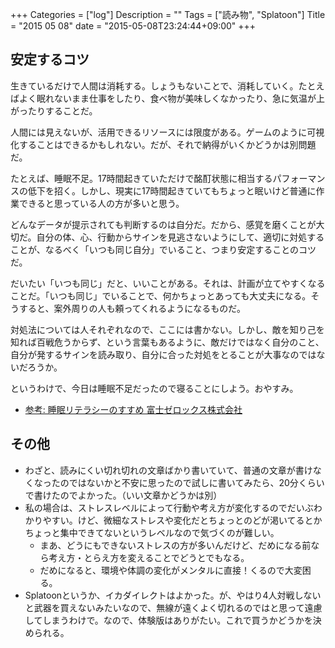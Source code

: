+++
Categories = ["log"]
Description = ""
Tags = ["読み物", "Splatoon"]
Title = "2015 05 08"
date = "2015-05-08T23:24:44+09:00"
+++

## 安定するコツ
生きているだけで人間は消耗する。しょうもないことで、消耗していく。たとえばよく眠れないまま仕事をしたり、食べ物が美味しくなかったり、急に気温が上がったりすることだ。

人間には見えないが、活用できるリソースには限度がある。ゲームのように可視化することはできるかもしれない。だが、それで納得がいくかどうかは別問題だ。

たとえば、睡眠不足。17時間起きていただけで酩酊状態に相当するパフォーマンスの低下を招く。しかし、現実に17時間起きていてもちょっと眠いけど普通に作業できると思っている人の方が多いと思う。

どんなデータが提示されても判断するのは自分だ。だから、感覚を磨くことが大切だ。自分の体、心、行動からサインを見逃さないようにして、適切に対処することが、なるべく「いつも同じ自分」でいること、つまり安定することのコツだ。

だいたい「いつも同じ」だと、いいことがある。それは、計画が立てやすくなることだ。「いつも同じ」でいることで、何かちょっとあっても大丈夫になる。そうすると、案外周りの人も頼ってくれるようになるものだ。

対処法については人それぞれなので、ここには書かない。しかし、敵を知り己を知れば百戦危うからず、という言葉もあるように、敵だけではなく自分のこと、自分が発するサインを読み取り、自分に合った対処をとることが大事なのではないだろうか。

というわけで、今日は睡眠不足だったので寝ることにしよう。おやすみ。

* [参考: 睡眠リテラシーのすすめ 富士ゼロックス株式会社](http://www.fujixerox.co.jp/support/xdirect/mental_health/mh_1010.html)

## その他
* わざと、読みにくい切れ切れの文章ばかり書いていて、普通の文章が書けなくなったのではないかと不安に思ったので試しに書いてみたら、20分くらいで書けたのでよかった。（いい文章かどうかは別）
* 私の場合は、ストレスレベルによって行動や考え方が変化するのでだいぶわかりやすい。けど、微細なストレスや変化だとちょっとのどが渇いてるとかちょっと集中できてないというレベルなので気づくのが難しい。
	* まあ、どうにもできないストレスの方が多いんだけど、だめになる前なら考え方・とらえ方を変えることでどうとでもなる。
	* だめになると、環境や体調の変化がメンタルに直接！くるので大変困る。
* Splatoonというか、イカダイレクトはよかった。が、やはり4人対戦しないと武器を買えないみたいなので、無線が遠くよく切れるのではと思って遠慮してしまうわけで。なので、体験版はありがたい。これで買うかどうかを決められる。